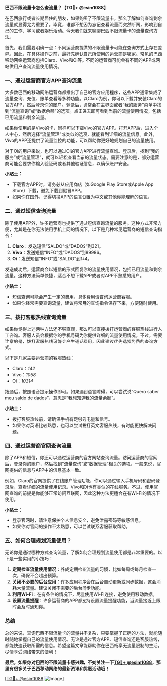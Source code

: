 **巴西不限流量卡怎么查流量？【TG💪+ @esim1088】**

在巴西旅行或者长期居住的朋友，如果购买了不限流量卡，那么了解如何查询剩余流量就显得尤为重要了。毕竟，谁都不想因为忘记查看流量而突然断网，影响到自己的工作、学习或者娱乐活动。今天我们就来聊聊巴西不限流量卡的流量查询方法。

首先，我们需要明确一点：不同运营商提供的不限流量卡可能在查询方式上存在差异。因此，在具体操作之前，最好先确认自己所使用的运营商是哪家。常见的巴西移动网络运营商包括Claro、Vivo和Oi等。不同的运营商可能会有不同的APP或网站供用户查询流量使用情况。

### **一、通过运营商官方APP查询流量**

大多数巴西的移动网络运营商都推出了自己的官方应用程序，这些APP通常集成了流量查询、充值、账单查看等多种功能。以Claro为例，你可以下载并安装Claro的官方APP，然后登录你的账户。登录后，通常会在主界面或者“我的服务”菜单中找到“流量查询”或“数据余额”的选项。点击进去即可看到当前的流量使用情况，包括已用流量和剩余流量。

如果你使用的是Vivo的卡，同样可以下载Vivo的官方APP。打开APP后，进入个人中心，然后选择“流量管理”或类似的选项，就能看到详细的流量信息。此外，Vivo的APP还提供了流量监控的功能，可以帮助你更好地规划自己的流量使用。

对于Oi的用户来说，也可以通过Oi的官方APP进行流量查询。登录后，找到“我的服务”或“流量管理”，就可以轻松查看当前的流量状态。需要注意的是，部分运营商可能会要求你输入验证码或者其他验证信息，以确保账户安全。

**小贴士：**  
- 下载官方APP时，请务必从应用商店（如Google Play Store或Apple App Store）下载，避免下载到假冒APP。
- 如果你在国外，记得切换APP的语言设置为中文或其他你能理解的语言。

### **二、通过短信查询流量**

除了使用APP外，许多运营商也提供了通过短信查询流量的服务。这种方式非常方便，尤其是在你无法使用手机上网的情况下。以下是几种常见运营商的短信查询指令：

1. **Claro**：发送短信“SALDO”或“DADOS”到321。
2. **Vivo**：发送短信“INFO”或“DADOS”到89986。
3. **Oi**：发送短信“INFO”或“SALDO”到144。

发送成功后，运营商会以短信的形式回复你的流量使用情况，包括已用流量和剩余流量。这种方法简单快捷，适合不想下载APP或者对APP不熟悉的用户。

**小贴士：**  
- 短信查询可能会产生一定的费用，具体费用请咨询运营商客服。
- 如果你经常需要查询流量，建议将常用的查询指令保存下来，方便随时使用。

### **三、拨打客服热线查询流量**

如果你觉得上述两种方法还不够直观，那么可以直接拨打运营商的客服热线进行人工咨询。客服人员会根据你的手机号码为你提供详细的流量使用情况。不过，需要注意的是，拨打客服热线可能会产生通话费用，因此建议优先选择免费的查询方式。

以下是几家主要运营商的客服热线：
- Claro：*142*
- Vivo：*1058*
- Oi：*10314*

拨通后，按照语音提示操作即可。如果遇到语言障碍，可以尝试说“Quero saber meu saldo de dados”，意思是“我想知道我的流量余额”。

**小贴士：**  
- 拨打客服热线前，请确保手机有足够的电量和信号。
- 如果你对英语比较熟悉，也可以尝试拨打英文客服热线，有时能更快解决问题。

### **四、通过运营商官网查询流量**

除了APP和短信，你还可以通过运营商的官方网站查询流量。访问运营商的官网后，登录你的账户，然后找到“流量查询”或“数据管理”相关的选项。一般来说，官网提供的信息与APP中的信息基本一致。

例如，Claro的官网提供了在线账户管理功能，你可以通过输入手机号码和密码登录后，查看详细的流量使用记录。Vivo和Oi也有类似的在线服务。不过，使用官网查询的前提是你能够正常访问互联网，因此这种方法更适合在有Wi-Fi的情况下使用。

**小贴士：**  
- 登录官网时，请注意保护个人信息安全，避免泄露密码等敏感信息。
- 如果你对官网的操作不太熟悉，可以尝试联系客服获取帮助。

### **五、如何合理规划流量使用？**

无论你是通过哪种方式查询流量，了解如何合理规划流量使用都是非常重要的。以下是一些实用的小技巧：

1. **定期检查流量使用情况**：养成定期检查流量的习惯，比如每周或每月检查一次，确保不会超出预算。
2. **关闭不必要的后台应用**：许多应用程序会在后台自动更新或同步数据，这会消耗大量流量。建议关闭不需要的后台同步功能。
3. **利用Wi-Fi**：在有条件的情况下，尽量使用Wi-Fi连接，避免使用移动数据。
4. **设置流量提醒**：许多运营商的APP都支持设置流量提醒功能，当流量接近上限时会及时通知你。

### **总结**

总的来说，查询巴西不限流量卡的流量并不复杂，只要掌握了正确的方法，就能随时随地掌握自己的流量使用情况。无论是通过官方APP、短信查询还是客服热线，都能快速获取所需的信息。希望这篇文章能帮助你在巴西畅享无流量限制的生活，尽情享受网络带来的便利！

**最后，如果你对巴西的不限流量卡感兴趣，不妨关注一下[TG💪+ @esim1088](https://t.me/s/esim1088)，那里有很多关于巴西移动网络的最新资讯和优惠活动哦！**

[[TG💪+ @esim1088](https://t.me/s/esim1088) ![Image](https://i.postimg.cc/4NQfJmqS/Snipaste-2025-05-13-00-14-12.png)]